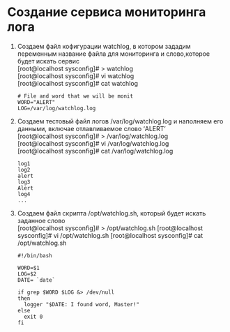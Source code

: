 # Создание сервиса мониторинга лога

1. Создаем файл кофигурации watchlog, в котором зададим переменным название файла для мониторинга и слово,которое будет искать сервис  
		[root@localhost sysconfig]# > watchlog  
		[root@localhost sysconfig]# vi watchlog  
		[root@localhost sysconfig]# cat watchlog  
	```
	# File and word that we will be monit  
	WORD="ALERT"  
	LOG=/var/log/watchlog.log  
	```  

2. Создаем тестовый файл логов /var/log/watchlog.log и наполняем его данными, включае отлавливаемое слово ‘ALERT’  
		[root@localhost sysconfig]# > /var/log/watchlog.log  
		[root@localhost sysconfig]# vi /var/log/watchlog.log  
		[root@localhost sysconfig]# cat /var/log/watchlog.log  
	```
	log1  
	log2  
	alert  
	log3  
	Alert  
	log4  
	...  
	```  

3. Создаем файл скрипта /opt/watchlog.sh, который будет искать заданное слово  
		[root@localhost sysconfig]# > /opt/watchlog.sh
		[root@localhost sysconfig]# vi /opt/watchlog.sh
		[root@localhost sysconfig]# cat /opt/watchlog.sh
	```
	#!/bin/bash  

	WORD=$1  
	LOG=$2  
	DATE= `date`  

	if grep $WORD $LOG &> /dev/null  
	then  
	  logger "$DATE: I found word, Master!"  
	else  
	  exit 0  
	fi
	```

